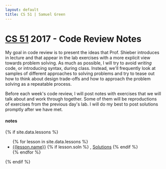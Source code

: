```yaml
---
layout: default
title: CS 51 | Samuel Green
---
```


# [CS 51](http://cs51.io) 2017 - Code Review Notes

My goal in code review is to present the ideas that Prof. Shieber introduces in lecture and that appear
in the lab exercises with a more explicit view towards problem solving. 
As much as possible, I will try to avoid _writing_ code, or introducing syntax, during class. Instead, we'll frequently
look at samples of different approaches to solving problems and try to tease out
how to think about design trade-offs and how to approach the problem solving as a repeatable process.

Before each week's code review, I will post notes with exercises that we will talk about
and work through together. Some of them will be reproductions of
exercises from the previous day's lab. I will do my best to post solutions
promptly after we have met.


#### notes

{% if site.data.lessons %}
<ul>
    {% for lesson in site.data.lessons %}
    <li> 
        <a href="{{lesson.link}}">{{lesson.name}}</a> 
        {% if lesson.soln %}
            , <a href="{{lesson.soln}}">Solutions</a>
        {% endif %}
    </li>
    {% endfor %}
</ul>
{% endif %}



